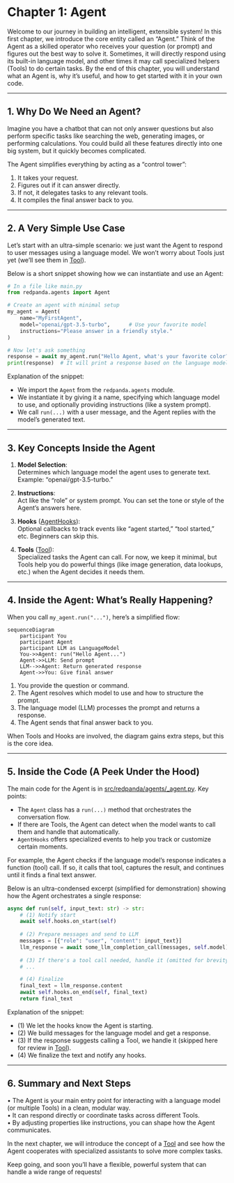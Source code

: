 # Chapter 1: Agent

Welcome to our journey in building an intelligent, extensible system! In this first chapter, we introduce the core entity called an “Agent.” Think of the Agent as a skilled operator who receives your question (or prompt) and figures out the best way to solve it. Sometimes, it will directly respond using its built-in language model, and other times it may call specialized helpers (Tools) to do certain tasks. By the end of this chapter, you will understand what an Agent is, why it’s useful, and how to get started with it in your own code.

---

## 1. Why Do We Need an Agent?

Imagine you have a chatbot that can not only answer questions but also perform specific tasks like searching the web, generating images, or performing calculations. You could build all these features directly into one big system, but it quickly becomes complicated.

The Agent simplifies everything by acting as a “control tower”:
1. It takes your request.
2. Figures out if it can answer directly.
3. If not, it delegates tasks to any relevant tools.
4. It compiles the final answer back to you.

---

## 2. A Very Simple Use Case

Let’s start with an ultra-simple scenario: we just want the Agent to respond to user messages using a language model. We won’t worry about Tools just yet (we’ll see them in [Tool](02_tool_.md)).

Below is a short snippet showing how we can instantiate and use an Agent:

```python
# In a file like main.py
from redpanda.agents import Agent

# Create an agent with minimal setup
my_agent = Agent(
    name="MyFirstAgent",
    model="openai/gpt-3.5-turbo",      # Use your favorite model
    instructions="Please answer in a friendly style."
)

# Now let's ask something
response = await my_agent.run("Hello Agent, what's your favorite color?")
print(response)  # It will print a response based on the language model
```

Explanation of the snippet:
- We import the `Agent` from the `redpanda.agents` module.  
- We instantiate it by giving it a name, specifying which language model to use, and optionally providing instructions (like a system prompt).  
- We call `run(...)` with a user message, and the Agent replies with the model’s generated text.

---

## 3. Key Concepts Inside the Agent

1. **Model Selection**:  
   Determines which language model the agent uses to generate text.  
   Example: “openai/gpt-3.5-turbo.”  

2. **Instructions**:  
   Act like the “role” or system prompt. You can set the tone or style of the Agent’s answers here.  

3. **Hooks** ([AgentHooks](04_agenthooks_.md)):  
   Optional callbacks to track events like “agent started,” “tool started,” etc. Beginners can skip this.  

4. **Tools** ([Tool](02_tool_.md)):  
   Specialized tasks the Agent can call. For now, we keep it minimal, but Tools help you do powerful things (like image generation, data lookups, etc.) when the Agent decides it needs them.  

---

## 4. Inside the Agent: What’s Really Happening?

When you call `my_agent.run("...")`, here’s a simplified flow:

```mermaid
sequenceDiagram
    participant You
    participant Agent
    participant LLM as LanguageModel
    You->>Agent: run("Hello Agent...")
    Agent->>LLM: Send prompt
    LLM-->>Agent: Return generated response
    Agent->>You: Give final answer
```

1. You provide the question or command.  
2. The Agent resolves which model to use and how to structure the prompt.  
3. The language model (LLM) processes the prompt and returns a response.  
4. The Agent sends that final answer back to you.

When Tools and Hooks are involved, the diagram gains extra steps, but this is the core idea.  

---

## 5. Inside the Code (A Peek Under the Hood)

The main code for the Agent is in [src/redpanda/agents/_agent.py](../src/redpanda/agents/_agent.py). Key points:

- The `Agent` class has a `run(...)` method that orchestrates the conversation flow.  
- If there are Tools, the Agent can detect when the model wants to call them and handle that automatically.  
- `AgentHooks` offers specialized events to help you track or customize certain moments.  

For example, the Agent checks if the language model’s response indicates a function (tool) call. If so, it calls that tool, captures the result, and continues until it finds a final text answer.

Below is an ultra-condensed excerpt (simplified for demonstration) showing how the Agent orchestrates a single response:

```python
async def run(self, input_text: str) -> str:
    # (1) Notify start
    await self.hooks.on_start(self)
    
    # (2) Prepare messages and send to LLM
    messages = [{"role": "user", "content": input_text}]
    llm_response = await some_llm_completion_call(messages, self.model)
    
    # (3) If there's a tool call needed, handle it (omitted for brevity)
    # ...

    # (4) Finalize
    final_text = llm_response.content
    await self.hooks.on_end(self, final_text)
    return final_text
```

Explanation of the snippet:  
- (1) We let the hooks know the Agent is starting.  
- (2) We build messages for the language model and get a response.  
- (3) If the response suggests calling a Tool, we handle it (skipped here for review in [Tool](02_tool_.md)).  
- (4) We finalize the text and notify any hooks.  

---

## 6. Summary and Next Steps

• The Agent is your main entry point for interacting with a language model (or multiple Tools) in a clean, modular way.  
• It can respond directly or coordinate tasks across different Tools.  
• By adjusting properties like instructions, you can shape how the Agent communicates.  

In the next chapter, we will introduce the concept of a [Tool](02_tool_.md) and see how the Agent cooperates with specialized assistants to solve more complex tasks.  

Keep going, and soon you’ll have a flexible, powerful system that can handle a wide range of requests!  
